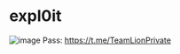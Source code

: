 # expl0it
![image](https://github.com/Brembo19/expl0it/assets/130816642/c12d4112-3b01-4b90-bf43-a4b0da9cf06b)
Pass:  https://t.me/TeamLionPrivate
